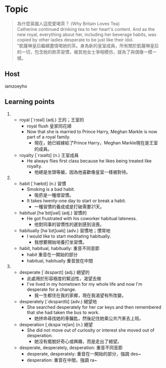 # Topic

> 為什麼英國人這麼愛喝茶？ (Why Britain Loves Tea)<br>
> Catherine continued drinking tea to her heart's content. And as the new royal, everything about her, including her beverage habits, was copied by other ladies desperate to be just like their idol.<br>
> "凱薩琳皇后繼續盡情喝她的茶。身為新的皇室成員，所有關於凱薩琳皇后的一切，包含她的飲茶習慣，被其他女士爭相模仿，就為了與偶像一模一樣。<br>

## Host
iamzoeyho

## Learning points
1.
    * royal  [ˋrɔɪəl]  (adj.)  王的；王室的
        - royal flush 皇家同花順
        - Now that she is married to Prince Harry, Meghan Markle is now part of a royal family.
            + 現在，她已經嫁給了Prince Harry，Meghan Markle現在是王室的成員。
    * royalty  [ˋrɔɪəltɪ]  (n.)  王室成員
        - He always flies first class because he likes being treated like royalty.
            + 他總是坐頭等艙，因為他喜歡像皇室一樣被對待。
2.
    * habit  [ˋhæbɪt]  (n.)  習慣
        - Smoking is a bad habit.
            + 吸菸是一種壞習慣。
        - It takes twenty-one day to start or break a habit.
            + 一種習慣的養成或是打破需要21天。
    * habitual  [həˋbɪtʃʊəl]  (adj.)  習慣的
        - He got frustrated with his coworker habitual lateness.
            + 他對同事的習慣性的遲到感到沮喪。
    * habitually  [həˋbɪtʃʊəlɪ]  (adv.)  習慣地；慣常地
        + I would like to start meditating habitually.
            + 我想要開始培養打坐習慣。
    * habit, habitual, habitually: 重音不同音節
        - habit 重音在一開始的部分
        - habitual, habitually 重音放在中間

3.
    * desperate  [ˋdɛspərɪt]  (adj.)  絕望的
        - 此處用於形容極度的緊迫性，渴望去做
        - I've lived in my hometown for my whole life and now I'm desperate for a change.
            + 我一生都住在我的家鄉，現在我渴望有所改變。
    * desperately  [ˋdɛspərɪtlɪ]  (adv.)  絕望地
        - She searched desperately for her car keys and then remembered that she had taken the bus to work.
            + 她拼命尋找她的車鑰匙，然後記住她乘公共汽車去上班。
    * desperation  [͵dɛspəˋreʃən]  (n.)  絕望
        - She did not move out of curiosity or interest she moved out of desperation.
            + 她沒有擺脫好奇心或興趣，而是走出了絕望。
    * desperate, desperately, desperation: 重音不同音節
        - desperate, desperately: 重音在一開始的部分，強調 des~
        - desperation: 重音在中間，強調 ra~
